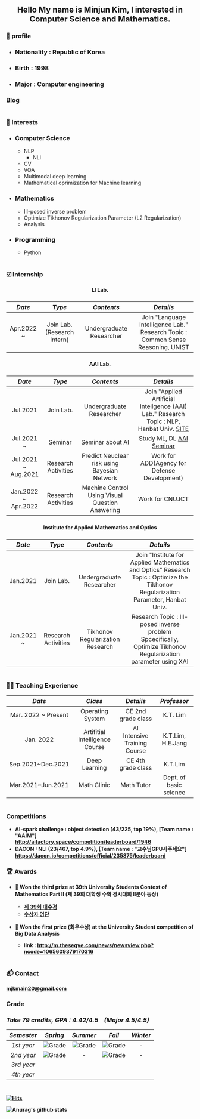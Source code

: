 <!-- ![header](https://capsule-render.vercel.app/api?type=slice&color=auto&height=150&section=header&text=mjkmain&fontSize=70) -->
<div align="center"><h2>
    Hello My name is Minjun Kim, I interested in Computer Science and Mathematics.
</div>



### :boy: profile
  * ### Nationality : Republic of Korea
  * ### Birth : 1998
  * ### Major : Computer engineering 
  ### [Blog](https://deep-learning-challenge.tistory.com/)

# 
    
### 🌟 Interests

- ### Computer Science
  * NLP
    * NLI
  * CV
  * VQA
  * Multimodal deep learning
  * Mathematical oprimization for Machine learning 

- ### Mathematics 
  * Ill-posed inverse problem
  * Optimize Tikhonov Regularization Parameter (L2 Regularization)
  * Analysis

- ### Programming
  * Python
# 
 ### ☑️ Internship

<div align="center"><strong>
    LI Lab. 
</div>

###
|     *Date*      |         *Type*        |          *Contents*         |   *Details* |
|:-----------------:|:-------------------:|:-------------------------:|:----------------:|
|  Apr.2022 ~     | Join Lab.<br> (Research Intern)         |  Undergraduate Researcher | Join "Language Intelligence Lab."  <br> Research Topic : Common Sense Reasoning, UNIST  |
###

<!--     [SITE](https://sites.google.com/view/language-intelligence-lab) -->
 

    
<div align="center"><strong>
    AAI Lab. 
</div>
    
###
|     *Date*      |         *Type*        |          *Contents*         |   *Details* |
|:-------------:|:-------------------:|:-------------------------:|:----------:|
|  Jul.2021      | Join Lab.         |  Undergraduate Researcher | Join "Applied Artificial Inteligence (AAI) Lab."  Research Topic : NLP, Hanbat Univ. [SITE](https://sites.google.com/view/aailab) |
|  Jul.2021 ~    | Seminar             | Seminar about AI | Study ML, DL [AAI Seminar](https://github.com/mjkmain/AAI-Seminar) | 
|  Jul.2021 ~ Aug.2021 | Research Activities | Predict Neuclear risk using Bayesian Network | Work for ADD(Agency for Defense Development)  |
|  Jan.2022 ~ Apr.2022 | Research Activities |  Machine Control Using Visual Question Answering | Work for CNU.ICT |
###
  
<div align="center"><strong>
    Institute for Applied Mathematics and Optics
</div>

###
|     *Date*      |         *Type*        |          *Contents*         |   *Details* |
|:-------------:|:-------------------:|:-------------------------:|:----------:|
|  Jan.2021   | Join Lab.          |       Undergraduate Researcher      | Join "Institute for Applied Mathematics and Optics"  Research Topic : Optimize the Tikhonov Regularization Parameter, Hanbat Univ.|
| Jan.2021 ~| Research Activities|  Tikhonov Regularization Research |  Research Topic : Ill-posed inverse problem  Spcecifically, Optimize Tikhonov Regularization parameter using XAI|

###
#
### 👨‍🏫 Teaching Experience

|     *Date*      |         *Class*   |        *Details*      | *Professor* |
|:-------------:|:-------------------:|:---------------------:|:------------:|
|Mar. 2022 ~ Present| Operating System | CE 2nd grade class | K.T. Lim|
|Jan. 2022      | Artifitial Intelligence Course| AI Intensive Training Course| K.T.Lim, H.E.Jang|
|Sep.2021~Dec.2021| Deep Learning    |  CE 4th grade class | K.T.Lim |
|Mar.2021~Jun.2021| Math Clinic |Math Tutor| Dept. of  basic science|
    
    
    
# 
### Competitions
* AI-spark challenge : object detection (43/225, top 19%), [Team name : "AAIM"]  
    http://aifactory.space/competition/leaderboard/1946
* DACON : NLI (23/467, top 4.9%), [Team name : "교수님GPU사주세요"]  
    https://dacon.io/competitions/official/235875/leaderboard
###
### :trophy: Awards
  * 🥉 Won the third prize at 39th University Students Contest of Mathematics Part II (제 39회 대학생 수학 경시대회 II분야 동상)
    - [제 39회 대수경](https://www.kms.or.kr/board/list.html?num=15055&start=0&sort=top%20desc,%20reg_dt%20desc&code=conf11&tcode=&key=&keyword=)
    - [수상자 명단](https://www.kms.or.kr/inc/attach_download.php?r_name=3537553923_277c5c66_2EBB684EC95BC+EC8898EC8381EC9E90_EAB3B5ECA780EC9AA9.pdf&f_name=2%EB%B6%84%EC%95%BC+%EC%88%98%EC%83%81%EC%9E%90_%EA%B3%B5%EC%A7%80%EC%9A%A9.pdf)
    
  * 🥇 Won the first prize (최우수상) at the University Student competition of Big Data Analysis 
    - link : http://m.thesegye.com/news/newsview.php?ncode=1065609379170316
    
    
###
# 
<!--
# 🌠 Tech Stacks

Techs that I've used at least once

![Stack](https://img.shields.io/badge/Python-3766AB?style=flat-square&logo=Python&logoColor=white)
![Stack](https://img.shields.io/badge/Java-007396?style=flat-square&logo=Java&logoColor=white)
![Stack](https://img.shields.io/badge/C++-00599C?style=flat-square&logo=C%2B%2B&logoColor=white)
![Stack](https://img.shields.io/badge/C-A8B9CC?style=flat-square&logo=C&logoColor=white)
![Stack](https://img.shields.io/badge/numpy-8977ad?style=flat-square&logo=numpy&logoColor=white)
![Stack](https://img.shields.io/badge/pandas-0080ff?style=flat-square&logo=pandas&logoColor=white)
![Stack](https://img.shields.io/badge/LaTeX-eee6c4?style=flat-square&logo=Latex&logoColor=black)

###
![Stack](https://img.shields.io/badge/TensorFlow-FFA500?style=flat-square&logo=TensorFlow&logoColor=white)
![Stack](https://img.shields.io/badge/PyTorch-FF4500?style=flat-square&logo=Pytorch&logoColor=white)
###
![Stack](https://img.shields.io/badge/jupyter-FF8C00?style=flat-square&logo=jupyter&logoColor=white)
![Stack](https://img.shields.io/badge/GoogleColab-FFD700?style=flat-square&logo=GoogleColab&logoColor=black)
![Stack](https://img.shields.io/badge/Slack-3e91b5?style=flat-square&logo=slack&logoColor=white)
![Stack](https://img.shields.io/badge/VisualStudio-4b0082?style=flat-square&logo=VisualStudio&logoColor=white)
![Stack](https://img.shields.io/badge/VisualStudioCode-4169e1?style=flat-square&logo=VisualStudioCode&logoColor=white)
![Stack](https://img.shields.io/badge/eclipse-191970?style=flat-square&logo=eclipse&logoColor=white)
![Stack](https://img.shields.io/badge/pycharm-AFEEEE?style=flat-square&logo=pycharm&logoColor=black)
###
![Top Langs](https://github-readme-stats.vercel.app/api/top-langs/?username=mjkmain&layout=compact&theme=tokyonight)
###
-->

### 📬 Contact

mjkmain20@gmail.com
###
###

###
### Grade
### _Take 79 credits, GPA : 4.42/4.5 &nbsp;&nbsp;  (Major 4.5/4.5)_

|    *Semester*  |      *Spring*         |       *Summer*     |       *Fall*      |       *Winter*       |      
|:-------------:|:-------------------:|:-------------------:|:-------------------:|:-------------------:|
|    *1st year*    | ![Grade](https://img.shields.io/badge/grade-4.36%2F4.5-blue)| ![Grade](https://img.shields.io/badge/grade-4.5%2F4.5-blue)| ![Grade](https://img.shields.io/badge/grade-4.38%2F4.5-blue)| - |
|    *2nd year*    | ![Grade](https://img.shields.io/badge/grade-4.5%2F4.5-blue) | - | ![Grade](https://img.shields.io/badge/grade-4.5%2F4.5-blue)| - |
|    *3rd year*    |
|    *4th year*    |

# 
[![Hits](https://hits.seeyoufarm.com/api/count/incr/badge.svg?url=https%3A%2F%2Fgithub.com%2Fmjkmain&count_bg=%2379C83D&title_bg=%23555555&icon=&icon_color=%23E7E7E7&title=hits&edge_flat=false)](https://hits.seeyoufarm.com)

![Anurag's github stats](https://github-readme-stats.vercel.app/api?username=mjkmain&layout=compact&theme=tokyonight)
